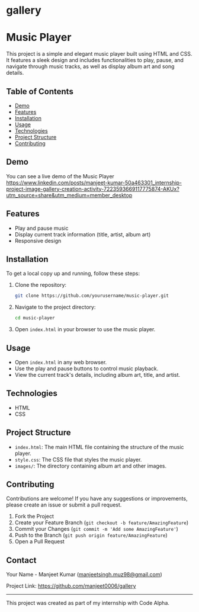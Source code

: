 # gallery
# Music Player

This project is a simple and elegant music player built using HTML and CSS. It features a sleek design and includes functionalities to play, pause, and navigate through music tracks, as well as display album art and song details.

## Table of Contents
- [Demo](#demo)
- [Features](#features)
- [Installation](#installation)
- [Usage](#usage)
- [Technologies](#technologies)
- [Project Structure](#project-structure)
- [Contributing](#contributing)


## Demo
You can see a live demo of the Music Player https://www.linkedin.com/posts/manjeet-kumar-50a463301_internship-project-image-gallery-creation-activity-7223593669117775874-AKUx?utm_source=share&utm_medium=member_desktop

## Features
- Play and pause music
- Display current track information (title, artist, album art)
- Responsive design

## Installation
To get a local copy up and running, follow these steps:

1. Clone the repository:
    ```sh
    git clone https://github.com/yourusername/music-player.git
    ```
2. Navigate to the project directory:
    ```sh
    cd music-player
    ```
3. Open `index.html` in your browser to use the music player.

## Usage
- Open `index.html` in any web browser.
- Use the play and pause buttons to control music playback.
- View the current track's details, including album art, title, and artist.

## Technologies
- HTML
- CSS

## Project Structure
- `index.html`: The main HTML file containing the structure of the music player.
- `style.css`: The CSS file that styles the music player.
- `images/`: The directory containing album art and other images.

## Contributing
Contributions are welcome! If you have any suggestions or improvements, please create an issue or submit a pull request.

1. Fork the Project
2. Create your Feature Branch (`git checkout -b feature/AmazingFeature`)
3. Commit your Changes (`git commit -m 'Add some AmazingFeature'`)
4. Push to the Branch (`git push origin feature/AmazingFeature`)
5. Open a Pull Request

## Contact
Your Name - Manjeet Kumar (manjeetsingh.muz98@gmail.com)

Project Link: https://github.com/manjeet0006/gallery

---

This project was created as part of my internship with Code Alpha.
